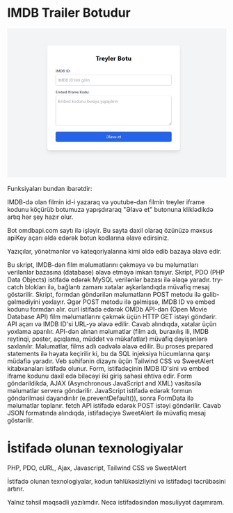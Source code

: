 # IMDB Trailer Botudur

![Bot Foto](https://raw.githubusercontent.com/elgunismayiloff/imdb_bot/main/bot_foto.jpg)


Funksiyaları bundan ibarətdir:

IMDB-də olan filmin id-i yazaraq və youtube-dan filmin treyler iframe kodunu köçürüb botumuza yapışdıraraq "Əlavə et" butonuna kliklədikdə artıq hər şey hazır olur.

Bot omdbapi.com saytı ilə işləyir. Bu sayta daxil olaraq özünüzə məxsus apiKey açarı əldə edərək botun kodlarına əlavə edirsiniz.

Yazıçılar, yönətmənlər və kateqoriyalarına kimi əldə edib bazaya əlavə edir.

 Bu skript, IMDB-dən film məlumatlarını çəkməyə və bu məlumatları verilənlər bazasına (database) əlavə etməyə imkan tanıyır.
 Skript, PDO (PHP Data Objects) istifadə edərək MySQL verilənlər bazası ilə əlaqə yaradır.
 try-catch blokları ilə, bağlantı zamanı xətalar aşkarlandıqda müvafiq mesaj göstərilir.
 Skript, formdan göndərilən məlumatların POST metodu ilə gəlib-gəlmədiyini yoxlayır.
 Əgər POST metodu ilə gəlmişsə, IMDB ID və embed kodunu formdan alır.
 curl istifadə edərək OMDb API-dən (Open Movie Database API) film məlumatlarını çəkmək üçün HTTP GET istəyi göndərir.
 API açarı və IMDB ID'si URL-yə əlavə edilir.
 Cavab alındıqda, xətalar üçün yoxlama aparılır.
 API-dən alınan məlumatlar (film adı, buraxılış ili, IMDB reytinqi, poster, açıqlama, müddət və mükafatlar) müvafiq dəyişənlərə saxlanılır.
 Məlumatlar, films adlı cədvələ əlavə edilir. Bu proses prepared statements ilə həyata keçirilir ki, bu da SQL injeksiya hücumlarına qarşı müdafiə yaradır.
 Veb səhifənin dizaynı üçün Tailwind CSS və SweetAlert kitabxanaları istifadə olunur.
 Form, istifadəçinin IMDB ID'sini və embed iframe kodunu daxil edə biləcəyi iki giriş sahəsi ehtiva edir.
 Form göndərildikdə, AJAX (Asynchronous JavaScript and XML) vasitəsilə məlumatlar serverə göndərilir.
 JavaScript istifadə edərək formun göndərilməsi dayandırılır (e.preventDefault()), sonra FormData ilə məlumatlar toplanır.
 fetch API istifadə edərək POST istəyi göndərilir. Cavab JSON formatında alındıqda, istifadəçiyə SweetAlert ilə müvafiq mesaj göstərilir.

# İstifadə olunan texnologiyalar

PHP, PDO, cURL, Ajax, Javascript, Tailwind CSS və SweetAlert

İstifadə olunan texnologiyalar, kodun təhlükəsizliyini və istifadəçi təcrübəsini artırır.

Yalnız təhsil məqsədli yazılımdır. Necə istifadəsindən məsuliyyət daşımıram.
